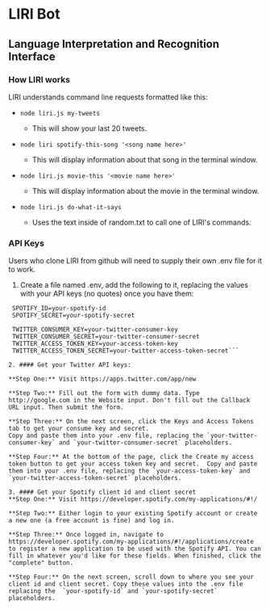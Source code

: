# LIRI Bot
## Language Interpretation and Recognition Interface

### How LIRI works

LIRI understands command line requests formatted like this:
- `node liri.js my-tweets`
  - This will show your last 20 tweets.


- `node liri spotify-this-song '<song name here>'`
  - This will display information about that song in the terminal window.


- `node liri.js movie-this '<movie name here>'`
  - This will display information about the movie in the terminal window.


- `node liri.js do-what-it-says`
  - Uses the text inside of random.txt to call one of LIRI's commands.

### API Keys

Users who clone LIRI from github will need to supply their own .env file for it to work.

1. Create a file named .env, add the following to it, replacing the values with your API keys (no quotes) once you have them:
  ```
   SPOTIFY_ID=your-spotify-id
   SPOTIFY_SECRET=your-spotify-secret

   TWITTER_CONSUMER_KEY=your-twitter-consumer-key
   TWITTER_CONSUMER_SECRET=your-twitter-consumer-secret
   TWITTER_ACCESS_TOKEN_KEY=your-access-token-key
   TWITTER_ACCESS_TOKEN_SECRET=your-twitter-access-token-secret```

2. #### Get your Twitter API keys:

  **Step One:** Visit https://apps.twitter.com/app/new

  **Step Two:** Fill out the form with dummy data. Type http://google.com in the Website input. Don't fill out the Callback URL input. Then submit the form.

  **Step Three:** On the next screen, click the Keys and Access Tokens tab to get your consume key and secret.
  Copy and paste them into your .env file, replacing the `your-twitter-consumer-key` and `your-twitter-consumer-secret` placeholders.

  **Step Four:** At the bottom of the page, click the Create my access token button to get your access token key and secret.  Copy and paste them into your .env file, replacing the `your-access-token-key` and `your-twitter-access-token-secret` placeholders.

3. #### Get your Spotify client id and client secret
  **Step One:** Visit https://developer.spotify.com/my-applications/#!/

  **Step Two:** Either login to your existing Spotify account or create a new one (a free account is fine) and log in.

  **Step Three:** Once logged in, navigate to https://developer.spotify.com/my-applications/#!/applications/create to register a new application to be used with the Spotify API. You can fill in whatever you'd like for these fields. When finished, click the "complete" button.

  **Step Four:** On the next screen, scroll down to where you see your client id and client secret. Copy these values into the .env file replacing the  `your-spotify-id` and `your-spotify-secret` placeholders.